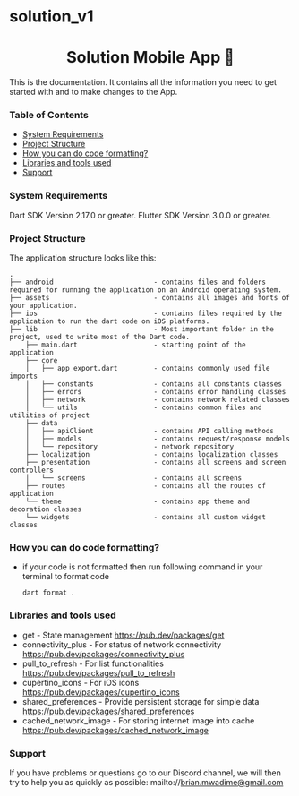 
# solution_v1

<div>
  <h1 align="center">Solution Mobile App 🚀 </h1>
  
  <p>
    This is the documentation.
    It contains all the information you need to get started with
    and to make changes to the App.
  </p>
</div>


### Table of Contents
- [System Requirements](#system-requirements)
- [Project Structure](#project-structure)
- [How you can do code formatting?](#how-you-can-do-code-formatting)
- [Libraries and tools used](#libraries-and-tools-used)
- [Support](#support)

### System Requirements

Dart SDK Version 2.17.0 or greater.
Flutter SDK Version 3.0.0 or greater.

### Project Structure

The application structure looks like this:

```
.
├── android                         - contains files and folders required for running the application on an Android operating system.
├── assets                          - contains all images and fonts of your application.
├── ios                             - contains files required by the application to run the dart code on iOS platforms.
├── lib                             - Most important folder in the project, used to write most of the Dart code.
    ├── main.dart                   - starting point of the application
    ├── core
    │   ├── app_export.dart         - contains commonly used file imports 
    │   ├── constants               - contains all constants classes
    │   ├── errors                  - contains error handling classes                  
    │   ├── network                 - contains network related classes
    │   └── utils                   - contains common files and utilities of project
    ├── data
    │   ├── apiClient               - contains API calling methods 
    │   ├── models                  - contains request/response models 
    │   └── repository              - network repository
    ├── localization                - contains localization classes
    ├── presentation                - contains all screens and screen controllers
    │   └── screens                 - contains all screens
    ├── routes                      - contains all the routes of application
    └── theme                       - contains app theme and decoration classes
    └── widgets                     - contains all custom widget classes
```

### How you can do code formatting?

- if your code is not formatted then run following command in your terminal to format code
  ```
  dart format .
  ```

### Libraries and tools used

- get - State management
  https://pub.dev/packages/get
- connectivity_plus - For status of network connectivity
  https://pub.dev/packages/connectivity_plus
- pull_to_refresh - For list functionalities
  https://pub.dev/packages/pull_to_refresh
- cupertino_icons - For iOS icons
  https://pub.dev/packages/cupertino_icons
- shared_preferences - Provide persistent storage for simple data
  https://pub.dev/packages/shared_preferences
- cached_network_image - For storing internet image into cache
  https://pub.dev/packages/cached_network_image
    
### Support

If you have problems or questions go to our Discord channel, we will then try to help you as quickly as possible: mailto://brian.mwadime@gmail.com